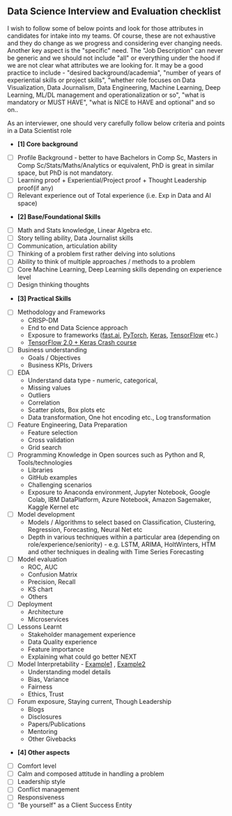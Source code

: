 ## Data Science Interview and Evaluation checklist
I wish to follow some of below points and look for those attributes in candidates for intake into my teams. Of course, these are not exhaustive and they do change as we progress and considering ever changing needs. Another key aspect is the "specific" need. The "Job Description" can never be generic and we should not include "all" or everything under the hood if we are not clear what attributes we are looking for. It may be a good practice to include - "desired background/academia", "number of years of experiential skills or project skills", "whether role focuses on Data Visualization, Data Journalism, Data Engineering, Machine Learning, Deep Learning, ML/DL management and operationalization or so", "what is mandatory or MUST HAVE", "what is NICE to HAVE and optional" and so on..

As an interviewer, one should very carefully follow below criteria and points in a Data Scientist role

- **[1] Core background**
- [ ] Profile Background - better to have Bachelors in Comp Sc, Masters in Comp Sc/Stats/Maths/Analytics or equivalent, PhD is great in similar space, but PhD is not mandatory.
- [ ] Learning proof + Experiential/Project proof + Thought Leadership proof(if any)
- [ ] Relevant experience out of Total experience (i.e. Exp in Data and AI space)

- **[2] Base/Foundational Skills**
- [ ] Math and Stats knowledge, Linear Algebra etc.
- [ ] Story telling ability, Data Journalist skills
- [ ] Communication, articulation ability
- [ ] Thinking of a problem first rather delving into solutions
- [ ] Ability to think of multiple approaches / methods to a problem
- [ ] Core Machine Learning, Deep Learning skills depending on experience level
- [ ] Design thinking thoughts

- **[3] Practical Skills**
- [ ] Methodology and Frameworks
  - CRISP-DM
  - End to end Data Science approach
  - Exposure to frameworks ([fast.ai](https://course.fast.ai/index.html), [PyTorch](https://pytorch.org/), [Keras](https://keras.io/), [TensorFlow](https://www.tensorflow.org/) etc.)
  - [TensorFlow 2.0 + Keras Crash course](https://colab.research.google.com/drive/1UCJt8EYjlzCs1H1d1X0iDGYJsHKwu-NO)
- [ ] Business understanding
  - Goals / Objectives
  - Business KPIs, Drivers
- [ ] EDA
  - Understand data type - numeric, categorical, 
  - Missing values
  - Outliers
  - Correlation
  - Scatter plots, Box plots etc
  - Data transformation, One hot encoding etc., Log transformation
- [ ] Feature Engineering, Data Preparation
  - Feature selection
  - Cross validation
  - Grid search
- [ ] Programming Knowledge in Open sources such as Python and R, Tools/technologies
  - Libraries
  - GitHub examples
  - Challenging scenarios
  - Exposure to Anaconda environment, Jupyter Notebook, Google Colab, IBM DataPlatform, Azure Notebook, Amazon Sagemaker, Kaggle Kernel etc
- [ ] Model development
  - Models / Algorithms to select based on Classification, Clustering, Regression, Forecasting, Neural Net etc
  - Depth in various techniques within a particular area (depending on role/experience/seniority) - e.g. LSTM, ARIMA, HoltWinters, HTM and other techniques in dealing with Time Series Forecasting
- [ ] Model evaluation
  - ROC, AUC
  - Confusion Matrix
  - Precision, Recall
  - KS chart
  - Others
- [ ] Deployment
  - Architecture
  - Microservices
- [ ] Lessons Learnt
  - Stakeholder management experience
  - Data Quality experience
  - Feature importance
  - Explaining what could go better NEXT
- [ ] Model Interpretability - [Example1](https://www.analyticsvidhya.com/blog/2019/08/decoding-black-box-step-by-step-guide-interpretable-machine-learning-models-python/) , [Example2](https://colab.research.google.com/drive/1xM6UZ9OdpGDnHBljZ0RglHV_kBrZ4e-9#scrollTo=23mVOHYzQ1PR)
  - Understanding model details 
  - Bias, Variance
  - Fairness
  - Ethics, Trust
- [ ] Forum exposure, Staying current, Though Leadership
  - Blogs
  - Disclosures
  - Papers/Publications
  - Mentoring
  - Other Givebacks

- **[4] Other aspects**
- [ ] Comfort level
- [ ] Calm and composed attitude in handling a problem
- [ ] Leadership style
- [ ] Conflict management
- [ ] Responsiveness
- [ ] "Be yourself" as a Client Success Entity
